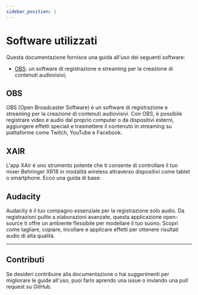 ```yaml
---
sidebar_position: 1
---
```


# Software utilizzati

Questa documentazione fornisce una guida all'uso dei seguenti software:

-   [OBS](https://obsproject.com/): un software di registrazione e streaming per la creazione di contenuti audiovisivi;
## OBS

OBS (Open Broadcaster Software) è un software di registrazione e streaming per la creazione di contenuti audiovisivi. Con OBS, è possibile registrare video e audio dal proprio computer o da dispositivi esterni, aggiungere effetti speciali e trasmettere il contenuto in streaming su piattaforme come Twitch, YouTube e Facebook.

## XAIR

L'app XAir è uno strumento potente che ti consente di controllare il tuo mixer Behringer XR18 in modalità wireless attraverso dispositivi come tablet o smartphone. Ecco una guida di base:


## Audacity

Audacity è il tuo compagno essenziale per la registrazione solo audio. Da registrazioni pulite a elaborazioni avanzate, questa applicazione open-source ti offre un ambiente flessibile per modellare il tuo suono. Scopri come tagliare, copiare, incollare e applicare effetti per ottenere risultati audio di alta qualità.

---
## Contributi

Se desideri contribuire alla documentazione o hai suggerimenti per migliorare le guide all'uso, puoi farlo aprendo una issue o inviando una pull request su GitHub.